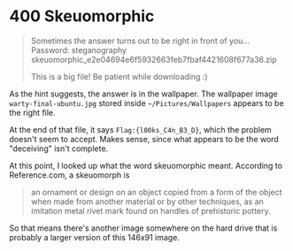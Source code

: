 # 400 Skeuomorphic

> Sometimes the answer turns out to be right in front of you...
> Password: steganography
> skeuomorphic_e2e04694e6f5932663feb7fbaf4421608f677a36.zip
>
> This is a big file! Be patient while downloading :)

As the hint suggests, the answer is in the wallpaper. The wallpaper image `warty-final-ubuntu.jpg` stored inside `~/Pictures/Wallpapers` appears to be the right file.

At the end of that file, it says `Flag:{l00ks_C4n_B3_D}`, which the problem doesn't seem to accept. Makes sense, since what appears to be the word "deceiving" isn't complete.

At this point, I looked up what the word skeuomorphic meant. According to Reference.com, a skeuomorph is

> an ornament or design on an object copied from a form of the object when made from another material or by other techniques, as an imitation metal rivet mark found on handles of prehistoric pottery.

So that means there's another image somewhere on the hard drive that is probably a larger version of this 146x91 image.